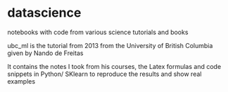 # datascience
notebooks with code from various science tutorials and books

ubc_ml is the tutorial from 2013 from the University of British Columbia given by Nando de Freitas

It contains the notes I took from his courses, the Latex formulas and code snippets in Python/ SKlearn to reproduce the results and show real examples

